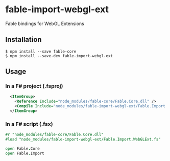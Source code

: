 # fable-import-webgl-ext

Fable bindings for WebGL Extensions

## Installation

```shell
$ npm install --save fable-core
$ npm install --save-dev fable-import-webgl-ext
```

## Usage

### In a F# project (.fsproj)

```xml
  <ItemGroup>
    <Reference Include="node_modules/fable-core/Fable.Core.dll" />
    <Compile Include="node_modules/fable-import-webgl-ext/Fable.Import.WebGLExt.fs" />
  </ItemGroup>
```

### In a F# script (.fsx)

```fsharp
#r "node_modules/fable-core/Fable.Core.dll"
#load "node_modules/fable-import-webgl-ext/Fable.Import.WebGLExt.fs"

open Fable.Core
open Fable.Import
```
